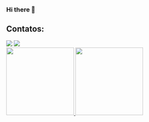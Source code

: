 ### Hi there 👋

<div>
  <a href="https://tenor.com/pt-BR/view/cat-computer-typing-fast-gif-5368357" target="_blank"></a>
</div>

<!--
**IsabelAraujodev/IsabelAraujodev** is a ✨ _special_ ✨ repository because its `README.md` (this file) appears on your GitHub profile.

Here are some ideas to get you started:

- 🔭 I’m currently working on ...
- 🌱 I’m currently learning ...
- 👯 I’m looking to collaborate on ...
- 🤔 I’m looking for help with ...
- 💬 Ask me about ...
- 📫 How to reach me: ...
- 😄 Pronouns: ...
- ⚡ Fun fact: ...
-->
## Contatos:

<div>
<a href = "mailto:isabelcaaraujo@hotmail.com"><img src="https://img.icons8.com/fluency/48/null/apple-mail.png" target="_blank"></a>
<a href="https://www.linkedin.com/in/isabelaraujodev" target="_blank"><img src="https://img.icons8.com/color/48/null/linkedin.png" target="_blank"></a>   
</div>



<div>
<a href="https://github.com/isabelaraujodev">
<img height="180em" src="https://github-readme-stats.vercel.app/api/top-langs/?username=isabelaraujodev&layout=compact&langs_count=7&theme=dracula"/>
<img height="180em" src="https://github-readme-stats.vercel.app/api?username=isabelaraujodev&show_icons=true&theme=dracula&include_all_commits=true&count_private=true"/>
</div>
  
  
